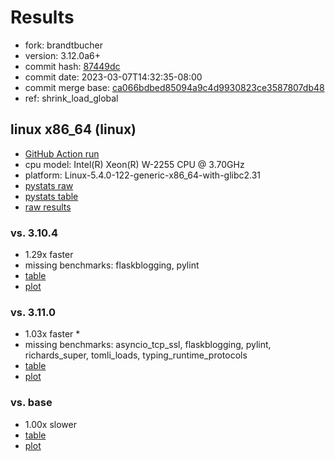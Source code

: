 # Results

- fork: brandtbucher
- version: 3.12.0a6+
- commit hash: [87449dc](https://github.com/brandtbucher/cpython/commit/87449dc)
- commit date: 2023-03-07T14:32:35-08:00
- commit merge base: [ca066bdbed85094a9c4d9930823ce3587807db48](https://github.com/brandtbucher/cpython/commit/ca066bdbed85094a9c4d9930823ce3587807db48)
- ref: shrink_load_global

## linux x86_64 (linux)

- [GitHub Action run](https://github.com/faster-cpython/benchmarking/actions/runs/4377793584)
- cpu model: Intel(R) Xeon(R) W-2255 CPU @ 3.70GHz
- platform: Linux-5.4.0-122-generic-x86_64-with-glibc2.31
- [pystats raw](bm-20230307-linux-x86_64-brandtbucher-shrink_load_global-3.12.0a6%2B-87449dc-pystats.json)
- [pystats table](bm-20230307-linux-x86_64-brandtbucher-shrink_load_global-3.12.0a6%2B-87449dc-pystats.md)
- [raw results](bm-20230307-linux-x86_64-brandtbucher-shrink_load_global-3.12.0a6%2B-87449dc.json)

### vs. 3.10.4

- 1.29x faster
- missing benchmarks: flaskblogging, pylint
- [table](bm-20230307-linux-x86_64-brandtbucher-shrink_load_global-3.12.0a6%2B-87449dc-vs-3.10.4.md)
- [plot](bm-20230307-linux-x86_64-brandtbucher-shrink_load_global-3.12.0a6%2B-87449dc-vs-3.10.4.png)

### vs. 3.11.0

- 1.03x faster \*
- missing benchmarks: asyncio_tcp_ssl, flaskblogging, pylint, richards_super, tomli_loads, typing_runtime_protocols
- [table](bm-20230307-linux-x86_64-brandtbucher-shrink_load_global-3.12.0a6%2B-87449dc-vs-3.11.0.md)
- [plot](bm-20230307-linux-x86_64-brandtbucher-shrink_load_global-3.12.0a6%2B-87449dc-vs-3.11.0.png)

### vs. base

- 1.00x slower
- [table](bm-20230307-linux-x86_64-brandtbucher-shrink_load_global-3.12.0a6%2B-87449dc-vs-base.md)
- [plot](bm-20230307-linux-x86_64-brandtbucher-shrink_load_global-3.12.0a6%2B-87449dc-vs-base.png)

